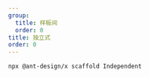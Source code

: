 ```yaml
---
group:
  title: 样板间
  order: 0
title: 独立式
order: 0
---
```


```bash
npx @ant-design/x scaffold Independent
```

<code src="./Independent/index.tsx" background="grey" compact></code>
